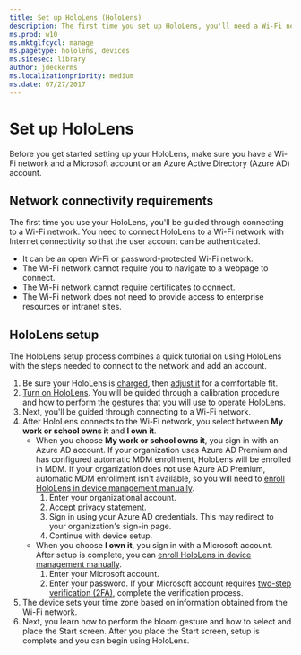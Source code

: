 ```yaml
---
title: Set up HoloLens (HoloLens)
description: The first time you set up HoloLens, you'll need a Wi-Fi network and either a Microsoft or Azure Active Directory account.
ms.prod: w10
ms.mktglfcycl: manage
ms.pagetype: hololens, devices
ms.sitesec: library
author: jdeckerms
ms.localizationpriority: medium
ms.date: 07/27/2017
---
```


# Set up HoloLens

Before you get started setting up your HoloLens, make sure you have a Wi-Fi network and a Microsoft account or an Azure Active Directory (Azure AD) account. 

## Network connectivity requirements

The first time you use your HoloLens, you'll be guided through connecting to a Wi-Fi network. You need to connect HoloLens to a Wi-Fi network with Internet connectivity so that the user account can be authenticated.

- It can be an open Wi-Fi or password-protected Wi-Fi network.
- The Wi-Fi network cannot require you to navigate to a webpage to connect.
- The Wi-Fi network cannot require certificates to connect.
- The Wi-Fi network does not need to provide access to enterprise resources or intranet sites. 

## HoloLens setup

The HoloLens setup process combines a quick tutorial on using HoloLens with the steps needed to connect to the network and add an account.

1. Be sure your HoloLens is [charged](https://support.microsoft.com/help/12627), then [adjust it](https://support.microsoft.com/help/12632) for a comfortable fit.
2. [Turn on HoloLens](https://support.microsoft.com/help/12642). You will be guided through a calibration procedure and how to perform [the gestures](https://support.microsoft.com/help/12644/hololens-use-gestures) that you will use to operate HoloLens.
3. Next, you'll be guided through connecting to a Wi-Fi network. 
4. After HoloLens connects to the Wi-Fi network, you select between **My work or school owns it** and **I own it**. 
    - When you choose **My work or school owns it**, you sign in with an Azure AD account. If your organization uses Azure AD Premium and has configured automatic MDM enrollment, HoloLens will be enrolled in MDM. If your organization does not use Azure AD Premium, automatic MDM enrollment isn't available, so you will need to [enroll HoloLens in device management manually](hololens-enroll-mdm.md#enroll-through-settings-app).
        1. Enter your organizational account. 
        2. Accept privacy statement.
        3. Sign in using your Azure AD credentials. This may redirect to your organization's sign-in page.
        4. Continue with device setup.
    - When you choose **I own it**, you sign in with a Microsoft account. After setup is complete, you can [enroll HoloLens in device management manually](hololens-enroll-mdm.md#enroll-through-settings-app).
        1. Enter your Microsoft account. 
        2. Enter your password. If your Microsoft account requires [two-step verification (2FA)](https://blogs.technet.microsoft.com/microsoft_blog/2013/04/17/microsoft-account-gets-more-secure/), complete the verification process. 
5. The device sets your time zone based on information obtained from the Wi-Fi network. 
6. Next, you learn how to perform the bloom gesture and how to select and place the Start screen. After you place the Start screen, setup is complete and you can begin using HoloLens.


